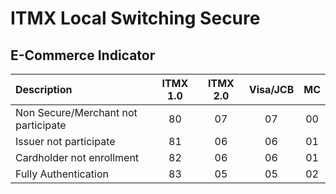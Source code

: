 # ITMX Local Switching Secure

## E-Commerce Indicator

| Description                         | ITMX 1.0 | ITMX 2.0 | Visa/JCB |  MC  |
| :---------------------------------- | :------: | :------: | :------: | :--: |
| Non Secure/Merchant not participate |    80    |    07    |    07    |  00  |
| Issuer not participate              |    81    |    06    |    06    |  01  |
| Cardholder not enrollment           |    82    |    06    |    06    |  01  |
| Fully Authentication                |    83    |    05    |    05    |  02  |
